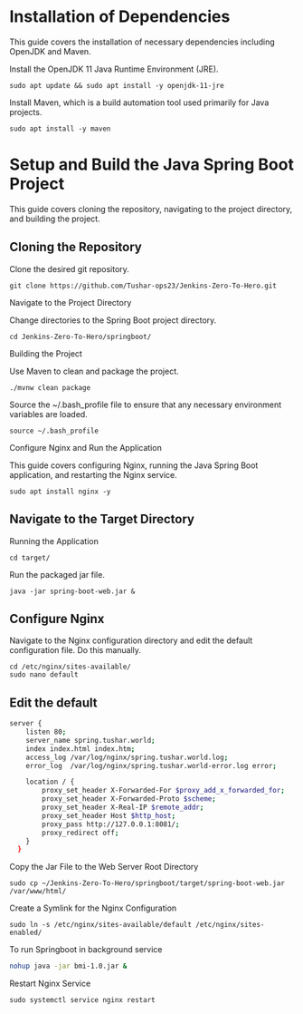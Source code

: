 # Installation of Dependencies

This guide covers the installation of necessary dependencies including OpenJDK and Maven.

<p>Install the OpenJDK 11 Java Runtime Environment (JRE).</p>

```
sudo apt update && sudo apt install -y openjdk-11-jre
```

<p>Install Maven, which is a build automation tool used primarily for Java projects.</p>

```
sudo apt install -y maven
```

# Setup and Build the Java Spring Boot Project

This guide covers cloning the repository, navigating to the project directory, and building the project.

## Cloning the Repository

Clone the desired git repository.
```
git clone https://github.com/Tushar-ops23/Jenkins-Zero-To-Hero.git
```
<p>Navigate to the Project Directory</p>

Change directories to the Spring Boot project directory.
```
cd Jenkins-Zero-To-Hero/springboot/
```
Building the Project

Use Maven to clean and package the project.
```
./mvnw clean package
```
Source the ~/.bash_profile file to ensure that any necessary environment variables are loaded.
```
source ~/.bash_profile
```
<p>Configure Nginx and Run the Application</p>

This guide covers configuring Nginx, running the Java Spring Boot application, and restarting the Nginx service.
```
sudo apt install nginx -y
```
## Navigate to the Target Directory
Running the Application
```
cd target/
```
Run the packaged jar file.
```
java -jar spring-boot-web.jar &
```
## Configure Nginx

Navigate to the Nginx configuration directory and edit the default configuration file. Do this manually.
```
cd /etc/nginx/sites-available/
sudo nano default
```
## Edit the default 
```bash 
server {
    listen 80;
    server_name spring.tushar.world;
    index index.html index.htm;
    access_log /var/log/nginx/spring.tushar.world.log;
    error_log  /var/log/nginx/spring.tushar.world-error.log error;

    location / {
        proxy_set_header X-Forwarded-For $proxy_add_x_forwarded_for;
        proxy_set_header X-Forwarded-Proto $scheme;
        proxy_set_header X-Real-IP $remote_addr;
        proxy_set_header Host $http_host;
        proxy_pass http://127.0.0.1:8081/;
        proxy_redirect off;
    }
  }
```
Copy the Jar File to the Web Server Root Directory
```
sudo cp ~/Jenkins-Zero-To-Hero/springboot/target/spring-boot-web.jar /var/www/html/
```
Create a Symlink for the Nginx Configuration
```
sudo ln -s /etc/nginx/sites-available/default /etc/nginx/sites-enabled/
```
To run Springboot in background service 
```bash
nohup java -jar bmi-1.0.jar &
```
Restart Nginx Service
```
sudo systemctl service nginx restart
```
